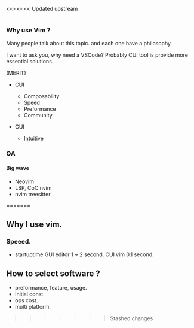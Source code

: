 <<<<<<< Updated upstream
# 
### Why use Vim ?

Many people talk about this topic.
and each one have a philosophy.

I want to ask you, why need a VSCode?
Probably CUI tool is provide more essential solutions.

(MERIT)
- CUI
  - Composability
  - Speed
  - Preformance
  - Community

- GUI
  - Intuitive


### QA

#### Big wave

- Neovim
- LSP, CoC.nvim
- nvim treesitter

=======
## Why I use vim.

### Speeed.

- startuptime
  GUI editor 1 ~ 2 second.
  CUI vim 0.1 second.

## How to select software ?

- preformance, feature, usage.
- initial const.
- ops cost.
- multi platform.
>>>>>>> Stashed changes
